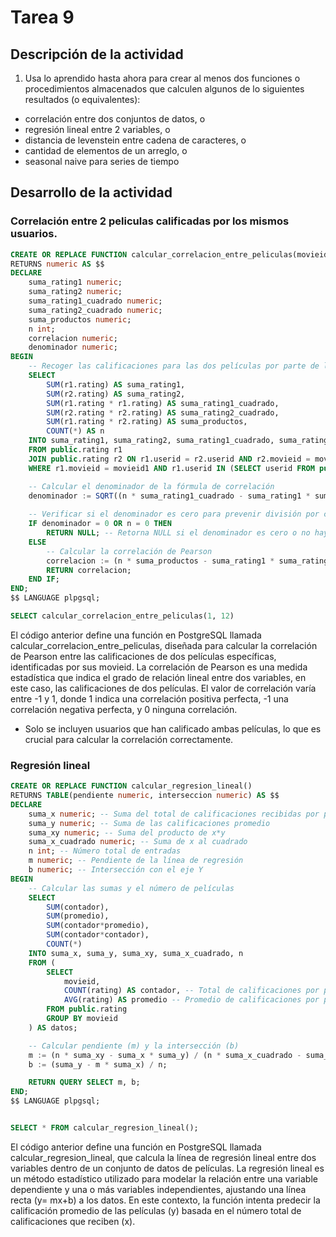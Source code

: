# Tarea 9

## Descripción de la actividad

1. Usa lo aprendido hasta ahora para crear al menos dos funciones o procedimientos almacenados que calculen algunos de lo siguientes resultados (o equivalentes):
- correlación entre dos conjuntos de datos, o
- regresión lineal entre 2 variables, o
- distancia de levenstein entre cadena de caracteres, o
- cantidad de elementos de un arreglo, o
- seasonal naive para series de tiempo

## Desarrollo de la actividad

### Correlación entre 2 peliculas calificadas por los mismos usuarios.

```sql
CREATE OR REPLACE FUNCTION calcular_correlacion_entre_peliculas(movieid1 bigint, movieid2 bigint)
RETURNS numeric AS $$
DECLARE
    suma_rating1 numeric;
    suma_rating2 numeric;
    suma_rating1_cuadrado numeric;
    suma_rating2_cuadrado numeric;
    suma_productos numeric;
    n int;
    correlacion numeric;
    denominador numeric;
BEGIN
    -- Recoger las calificaciones para las dos películas por parte de los mismos usuarios
    SELECT 
        SUM(r1.rating) AS suma_rating1, 
        SUM(r2.rating) AS suma_rating2, 
        SUM(r1.rating * r1.rating) AS suma_rating1_cuadrado, 
        SUM(r2.rating * r2.rating) AS suma_rating2_cuadrado, 
        SUM(r1.rating * r2.rating) AS suma_productos, 
        COUNT(*) AS n
    INTO suma_rating1, suma_rating2, suma_rating1_cuadrado, suma_rating2_cuadrado, suma_productos, n
    FROM public.rating r1
    JOIN public.rating r2 ON r1.userid = r2.userid AND r2.movieid = movieid2
    WHERE r1.movieid = movieid1 AND r1.userid IN (SELECT userid FROM public.rating WHERE movieid = movieid2);

    -- Calcular el denominador de la fórmula de correlación
    denominador := SQRT((n * suma_rating1_cuadrado - suma_rating1 * suma_rating1) * (n * suma_rating2_cuadrado - suma_rating2 * suma_rating2));
    
    -- Verificar si el denominador es cero para prevenir división por cero
    IF denominador = 0 OR n = 0 THEN
        RETURN NULL; -- Retorna NULL si el denominador es cero o no hay datos comunes
    ELSE
        -- Calcular la correlación de Pearson
        correlacion := (n * suma_productos - suma_rating1 * suma_rating2) / denominador;
        RETURN correlacion;
    END IF;
END;
$$ LANGUAGE plpgsql;

SELECT calcular_correlacion_entre_peliculas(1, 12)
```

El código anterior define una función en PostgreSQL llamada calcular_correlacion_entre_peliculas, diseñada para calcular la correlación de Pearson entre las calificaciones de dos películas específicas, identificadas por sus movieid. La correlación de Pearson es una medida estadística que indica el grado de relación lineal entre dos variables, en este caso, las calificaciones de dos películas. El valor de correlación varía entre -1 y 1, donde 1 indica una correlación positiva perfecta, -1 una correlación negativa perfecta, y 0 ninguna correlación.

- Solo se incluyen usuarios que han calificado ambas películas, lo que es crucial para calcular la correlación correctamente.


### Regresión lineal

```sql
CREATE OR REPLACE FUNCTION calcular_regresion_lineal()
RETURNS TABLE(pendiente numeric, interseccion numeric) AS $$
DECLARE
    suma_x numeric; -- Suma del total de calificaciones recibidas por película
    suma_y numeric; -- Suma de las calificaciones promedio
    suma_xy numeric; -- Suma del producto de x*y
    suma_x_cuadrado numeric; -- Suma de x al cuadrado
    n int; -- Número total de entradas
    m numeric; -- Pendiente de la línea de regresión
    b numeric; -- Intersección con el eje Y
BEGIN
    -- Calcular las sumas y el número de películas
    SELECT 
        SUM(contador), 
        SUM(promedio),
        SUM(contador*promedio),
        SUM(contador*contador),
        COUNT(*)
    INTO suma_x, suma_y, suma_xy, suma_x_cuadrado, n
    FROM (
        SELECT 
            movieid, 
            COUNT(rating) AS contador, -- Total de calificaciones por película
            AVG(rating) AS promedio -- Promedio de calificaciones por película
        FROM public.rating
        GROUP BY movieid
    ) AS datos;

    -- Calcular pendiente (m) y la intersección (b)
    m := (n * suma_xy - suma_x * suma_y) / (n * suma_x_cuadrado - suma_x * suma_x);
    b := (suma_y - m * suma_x) / n;

    RETURN QUERY SELECT m, b;
END;
$$ LANGUAGE plpgsql;


SELECT * FROM calcular_regresion_lineal();
```

El código anterior define una función en PostgreSQL llamada calcular_regresion_lineal, que calcula la línea de regresión lineal entre dos variables dentro de un conjunto de datos de películas. La regresión lineal es un método estadístico utilizado para modelar la relación entre una variable dependiente y una o más variables independientes, ajustando una línea recta (y= mx+b) a los datos. En este contexto, la función intenta predecir la calificación promedio de las películas (y) basada en el número total de calificaciones que reciben (x).